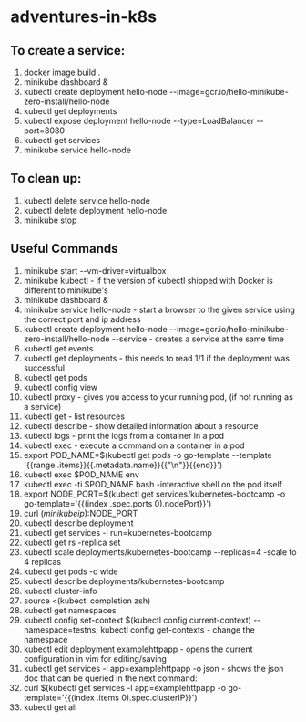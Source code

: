 # adventures-in-k8s

## To create a service:
1. docker image build .
1. minikube dashboard &
1. kubectl create deployment hello-node --image=gcr.io/hello-minikube-zero-install/hello-node 
1. kubectl get deployments
1. kubectl expose deployment hello-node --type=LoadBalancer --port=8080
1. kubectl get services
1. minikube service hello-node

## To clean up:

1. kubectl delete service hello-node
1. kubectl delete deployment hello-node
1. minikube stop


## Useful Commands
1. minikube start --vm-driver=virtualbox
1. minikube kubectl  - if the version of kubectl shipped with Docker is different to minikube's
1. minikube dashboard &
1. minikube service hello-node - start a browser to the given service using the correct port and ip address
1. kubectl create deployment hello-node --image=gcr.io/hello-minikube-zero-install/hello-node --service - creates a service at the same time
1. kubectl get events
1. kubectl get deployments - this needs to read 1/1 if the deployment was successful
1. kubectl get pods
1. kubectl config view
1. kubectl proxy     - gives you access to your running pod, (if not running as a service)
1. kubectl get       - list resources
1. kubectl describe  - show detailed information about a resource
1. kubectl logs      - print the logs from a container in a pod
1. kubectl exec      - execute a command on a container in a pod
1. export POD_NAME=$(kubectl get pods -o go-template --template '{{range .items}}{{.metadata.name}}{{"\n"}}{{end}}')
1. kubectl exec $POD_NAME env
1. kubectl exec -ti $POD_NAME bash     -interactive shell on the pod itself
1. export NODE_PORT=$(kubectl get services/kubernetes-bootcamp -o go-template='{{(index .spec.ports 0).nodePort}}')
1. curl $(minikube ip):$NODE_PORT
1. kubectl describe deployment
1. kubectl get services -l run=kubernetes-bootcamp
1. kubectl get rs    -replica set
1. kubectl scale deployments/kubernetes-bootcamp --replicas=4   -scale to 4 replicas 
1. kubectl get pods -o wide
1. kubectl describe deployments/kubernetes-bootcamp
1. kubectl cluster-info
1. source <(kubectl completion zsh)
1. kubectl get namespaces
1. kubectl config set-context $(kubectl config current-context) --namespace=testns; kubectl config get-contexts    - change the namespace
1. kubectl edit deployment examplehttpapp  - opens the current configuration in vim for editing/saving
1. kubectl get services -l app=examplehttpapp -o json    - shows the json doc that can be queried in the next command:
1. curl $(kubectl get services -l app=examplehttpapp -o go-template='{{(index .items 0).spec.clusterIP}}')
1. kubectl get all 
